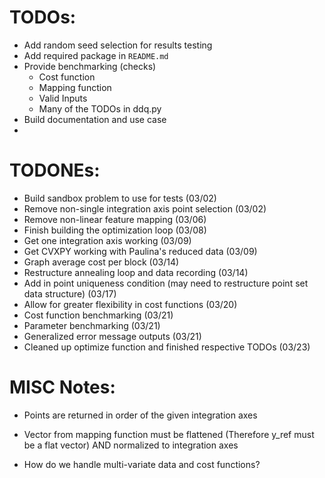 # TODOs:

- Add random seed selection for results testing
- Add required package in  <code>README.md</code>
- Provide benchmarking (checks)
    - Cost function
    - Mapping function
    - Valid Inputs
    - Many of the TODOs in ddq.py
- Build documentation and use case
-
# TODONEs:
- Build sandbox problem to use for tests                                                    (03/02)
- Remove non-single integration axis point selection                                        (03/02)
- Remove non-linear feature mapping                                                         (03/06)
- Finish building the optimization loop                                                     (03/08)
- Get one integration axis working                                                          (03/09)
- Get CVXPY working with Paulina's reduced data                                             (03/09)
- Graph average cost per block                                                              (03/14)
- Restructure annealing loop and data recording                                             (03/14)
- Add in point uniqueness condition (may need to restructure point set data structure)      (03/17)
- Allow for greater flexibility in cost functions                                           (03/20)
- Cost function benchmarking                                                                (03/21)
- Parameter benchmarking                                                                    (03/21)
- Generalized error message outputs                                                         (03/21)
- Cleaned up optimize function and finished respective TODOs                                (03/23)

# MISC Notes:
- Points are returned in order of the given integration axes
- Vector from mapping function must be flattened (Therefore y_ref must be a flat vector) AND normalized to integration axes

- How do we handle multi-variate data and cost functions?
